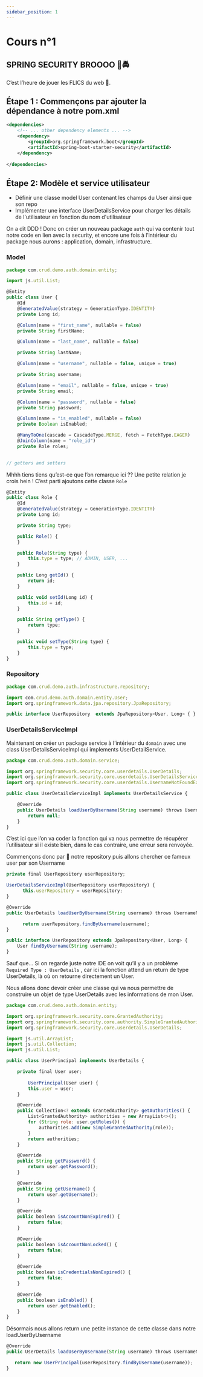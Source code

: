 ```yaml
---
sidebar_position: 1
---
```

# Cours n°1
## SPRING SECURITY BROOOO 🔐🚔

C’est l’heure de jouer les FLICS du web 🙌.
## Étape 1 : Commençons par ajouter la dépendance à notre pom.xml

```xml
<dependencies>
	<!-- ... other dependency elements ... -->
	<dependency>
		<groupId>org.springframework.boot</groupId>
		<artifactId>spring-boot-starter-security</artifactId>
	</dependency>
   
</dependencies>
```

## Étape 2: Modèle et service utilisateur

- Définir une classe model User contenant les champs du User ainsi que son repo
- Implémenter une interface UserDetailsService pour charger les détails de l'utilisateur en fonction du nom d'utilisateur

On a dit DDD ! Donc on créer un nouveau package `auth` qui va contenir tout notre code en lien avec la security, et encore une fois à l’intérieur du package nous aurons : application, domain, infrastructure.

### Model 

```js
package com.crud.demo.auth.domain.entity;

import js.util.List;

@Entity
public class User {
    @Id
    @GeneratedValue(strategy = GenerationType.IDENTITY)
    private Long id;

    @Column(name = "first_name", nullable = false)
    private String firstName;

    @Column(name = "last_name", nullable = false)

    private String lastName;

    @Column(name = "username", nullable = false, unique = true)

    private String username;

    @Column(name = "email", nullable = false, unique = true)
    private String email;

    @Column(name = "password", nullable = false)
    private String password;

    @Column(name = "is_enabled", nullable = false)
    private Boolean isEnabled;

    @ManyToOne(cascade = CascadeType.MERGE, fetch = FetchType.EAGER)
    @JoinColumn(name = "role_id")
    private Role roles;
		

// getters and setters
```

Mhhh tiens tiens qu’est-ce que l’on remarque ici ?? Une petite relation je crois hein !
C’est parti ajoutons cette classe `Role`

```js
@Entity
public class Role {
    @Id
    @GeneratedValue(strategy = GenerationType.IDENTITY)
    private Long id;

    private String type;

    public Role() {
    }

    public Role(String type) {
        this.type = type; // ADMIN, USER, ...
    }

    public Long getId() {
        return id;
    }

    public void setId(Long id) {
        this.id = id;
    }

    public String getType() {
        return type;
    }

    public void setType(String type) {
        this.type = type;
    }
}
```

### Repository 

```js
package com.crud.demo.auth.infrastructure.repository;

import com.crud.demo.auth.domain.entity.User;
import org.springframework.data.jpa.repository.JpaRepository;

public interface UserRepository  extends JpaRepository<User, Long> { }
```

### UserDetailsServiceImpl
Maintenant on créer un package service à l’intérieur du `domain` avec une class UserDetailsServiceImpl qui implements UserDetailService.

```js
package com.crud.demo.auth.domain.service;

import org.springframework.security.core.userdetails.UserDetails;
import org.springframework.security.core.userdetails.UserDetailsService;
import org.springframework.security.core.userdetails.UsernameNotFoundException;

public class UserDetailsServiceImpl implements UserDetailsService {

    @Override
    public UserDetails loadUserByUsername(String username) throws UsernameNotFoundException {
        return null;
    }
}
```

C’est ici que l’on va coder la fonction qui va nous permettre de récupérer l’utilisateur si il existe bien, dans le cas contraire, une erreur sera renvoyée.

Commençons donc par 💉 notre repository  puis allons chercher ce fameux user par son Username

```js
private final UserRepository userRepository;

UserDetailsServiceImpl(UserRepository userRepository) {
      this.userRepository = userRepository;
}

@Override
public UserDetails loadUserByUsername(String username) throws UsernameNotFoundException {

      return userRepository.findByUsername(username);
}
```

```js
public interface UserRepository extends JpaRepository<User, Long> {
    User findByUsername(String username);
}
```

Sauf que… Si on regarde juste notre IDE on voit qu’il y a un problème `Required Type : UserDetails` , car ici la fonction attend un return de type UserDetails, là où on retourne directement un User.

Nous allons donc devoir créer une classe qui va nous permettre de construire un objet de type UserDetails avec les informations de mon User.



```js
package com.crud.demo.auth.domain.entity;

import org.springframework.security.core.GrantedAuthority;
import org.springframework.security.core.authority.SimpleGrantedAuthority;
import org.springframework.security.core.userdetails.UserDetails;

import js.util.ArrayList;
import js.util.Collection;
import js.util.List;

public class UserPrincipal implements UserDetails {

    private final User user;
    
		UserPrincipal(User user) {
        this.user = user;
    }

    @Override
    public Collection<? extends GrantedAuthority> getAuthorities() {
        List<GrantedAuthority> authorities = new ArrayList<>();
        for (String role: user.getRoles()) {
            authorities.add(new SimpleGrantedAuthority(role));
        }
        return authorities;
    }

    @Override
    public String getPassword() {
        return user.getPassword();
    }

    @Override
    public String getUsername() {
        return user.getUsername();
    }

    @Override
    public boolean isAccountNonExpired() {
        return false;
    }

    @Override
    public boolean isAccountNonLocked() {
        return false;
    }

    @Override
    public boolean isCredentialsNonExpired() {
        return false;
    }

    @Override
    public boolean isEnabled() {
        return user.getEnabled();
    }
}
```

Désormais nous allons return une petite instance de cette classe dans notre loadUserByUsername

```js
@Override
public UserDetails loadUserByUsername(String username) throws UsernameNotFoundException {

   return new UserPrincipal(userRepository.findByUsername(username));
}
```